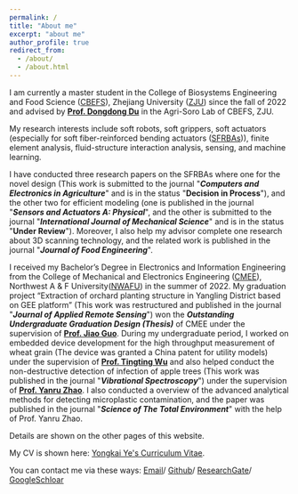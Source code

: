 ```yaml
---
permalink: /
title: "About me"
excerpt: "about me"
author_profile: true
redirect_from: 
  - /about/
  - /about.html
---
```

I am currently a master student in the College of Biosystems Engineering and Food Science ([CBEFS](http://www.caefs.zju.edu.cn/)), Zhejiang University ([ZJU](https://www.zju.edu.cn)) since the fall of 2022 and advised by **[Prof. Dongdong Du](https://person.zju.edu.cn/Dudd/)** in the Agri-Soro Lab of CBEFS, ZJU. 

My research interests include soft robots, soft grippers, soft actuators (especially for soft fiber-reinforced bending actuators ([SFRBAs](https://softroboticstoolkit.com/book/fiber-reinforced-bending-actuators))), finite element analysis, fluid-structure interaction analysis, sensing, and machine learning. 

I have conducted three research papers on the SFRBAs where one for the novel design (This work is submitted to the journal "***Computers and Electronics in Agriculture***" and is in the status "**Decision in Process**"), and the other two for efficient modeling (one is published in the journal "***Sensors and Actuators A: Physical***", and the other is submitted to the journal "***International Journal of Mechanical Science***" and is in the status "**Under Review**"). Moreover, I also help my advisor complete one research about 3D scanning technology, and the related work is published in the journal "***Journal of Food Engineering***".

I received my Bachelor’s Degree in Electronics and Information Engineering from the College of Mechanical and Electronics Engineering ([CMEE](https://cmee.nwafu.edu.cn/)), Northwest A & F University([NWAFU](https://www.nwafu.edu.cn/)) in the summer of 2022. My graduation project “Extraction of orchard planting structure in Yangling District based on GEE platform” (This work was restructured and published in the journal "***Journal of Applied Remote Sensing***") won the ***Outstanding Undergraduate Graduation Design (Thesis)*** of CMEE under the supervision of **[Prof. Jiao Guo](https://cmee.nwsuaf.edu.cn/szdw/gjzcry/318451.htm)**. During my undergraduate period, I worked on embedded device development for the high throughput measurement of wheat grain (The device was granted a China patent for utility models) under the supervision of **[Prof. Tingting Wu](https://cmee.nwsuaf.edu.cn/szdw/gjzcry/318499.htm)** and also helped conduct the non-destructive detection of infection of apple trees (This work was published in the journal "***Vibrational Spectroscopy***") under the supervision of **[Prof. Yanru Zhao](https://cmee.nwsuaf.edu.cn/szdw/gjzcry/396312.htm)**. I also conducted a overview of the advanced analytical methods for detecting microplastic contamination, and the paper was published in the journal "***Science of The Total Environment***" with the help of Prof. Yanru Zhao.

Details are shown on the other pages of this website.

My CV is shown here: [Yongkai Ye's Curriculum Vitae](../assets/CurriculumVitae.pdf).

You can contact me via these ways: [Email](mailto:yyk22213004@zju.edu.cn)/ [Github](https://github.com/Yongkai)/ [ResearchGate](https://www.researchgate.net/profile/Yongkai-Ye-2)/ [GoogleSchloar](https://scholar.google.com/citations?user=goi62BAAAAAJ)


<!--[TOC]-->
<!--This is the front page of a website that is powered by the [academicpages template](https://github.com/academicpages/academicpages.github.io) and hosted on GitHub pages. [GitHub pages](https://pages.github.com) is a free service in which websites are built and hosted from code and data stored in a GitHub repository, automatically updating when a new commit is made to the respository. This template was forked from the [Minimal Mistakes Jekyll Theme](https://mmistakes.github.io/minimal-mistakes/) created by Michael Rose, and then extended to support the kinds of content that academics have: publications, talks, teaching, a portfolio, blog posts, and a dynamically-generated CV. You can fork [this repository](https://github.com/academicpages/academicpages.github.io) right now, modify the configuration and markdown files, add your own PDFs and other content, and have your own site for free, with no ads! An older version of this template powers my own personal website at [stuartgeiger.com](http://stuartgeiger.com), which uses [this Github repository](https://github.com/staeiou/staeiou.github.io).

A data-driven personal website
======
Like many other Jekyll-based GitHub Pages templates, academicpages makes you separate the website's content from its form. The content & metadata of your website are in structured markdown files, while various other files constitute the theme, specifying how to transform that content & metadata into HTML pages. You keep these various markdown (.md), YAML (.yml), HTML, and CSS files in a public GitHub repository. Each time you commit and push an update to the repository, the [GitHub pages](https://pages.github.com/) service creates static HTML pages based on these files, which are hosted on GitHub's servers free of charge.

Many of the features of dynamic content management systems (like Wordpress) can be achieved in this fashion, using a fraction of the computational resources and with far less vulnerability to hacking and DDoSing. You can also modify the theme to your heart's content without touching the content of your site. If you get to a point where you've broken something in Jekyll/HTML/CSS beyond repair, your markdown files describing your talks, publications, etc. are safe. You can rollback the changes or even delete the repository and start over -- just be sure to save the markdown files! Finally, you can also write scripts that process the structured data on the site, such as [this one](https://github.com/academicpages/academicpages.github.io/blob/master/talkmap.ipynb) that analyzes metadata in pages about talks to display [a map of every location you've given a talk](https://academicpages.github.io/talkmap.html).

Getting started
======
1. Register a GitHub account if you don't have one and confirm your e-mail (required!)
1. Fork [this repository](https://github.com/academicpages/academicpages.github.io) by clicking the "fork" button in the top right. 
1. Go to the repository's settings (rightmost item in the tabs that start with "Code", should be below "Unwatch"). Rename the repository "[your GitHub username].github.io", which will also be your website's URL.
1. Set site-wide configuration and create content & metadata (see below -- also see [this set of diffs](http://archive.is/3TPas) showing what files were changed to set up [an example site](https://getorg-testacct.github.io) for a user with the username "getorg-testacct")
1. Upload any files (like PDFs, .zip files, etc.) to the files/ directory. They will appear at https://[your GitHub username].github.io/files/example.pdf.  
1. Check status by going to the repository settings, in the "GitHub pages" section

Site-wide configuration
------
The main configuration file for the site is in the base directory in [_config.yml](https://github.com/academicpages/academicpages.github.io/blob/master/_config.yml), which defines the content in the sidebars and other site-wide features. You will need to replace the default variables with ones about yourself and your site's github repository. The configuration file for the top menu is in [_data/navigation.yml](https://github.com/academicpages/academicpages.github.io/blob/master/_data/navigation.yml). For example, if you don't have a portfolio or blog posts, you can remove those items from that navigation.yml file to remove them from the header. 

Create content & metadata
------
For site content, there is one markdown file for each type of content, which are stored in directories like _publications, _talks, _posts, _teaching, or _pages. For example, each talk is a markdown file in the [_talks directory](https://github.com/academicpages/academicpages.github.io/tree/master/_talks). At the top of each markdown file is structured data in YAML about the talk, which the theme will parse to do lots of cool stuff. The same structured data about a talk is used to generate the list of talks on the [Talks page](https://academicpages.github.io/talks), each [individual page](https://academicpages.github.io/talks/2012-03-01-talk-1) for specific talks, the talks section for the [CV page](https://academicpages.github.io/cv), and the [map of places you've given a talk](https://academicpages.github.io/talkmap.html) (if you run this [python file](https://github.com/academicpages/academicpages.github.io/blob/master/talkmap.py) or [Jupyter notebook](https://github.com/academicpages/academicpages.github.io/blob/master/talkmap.ipynb), which creates the HTML for the map based on the contents of the _talks directory).

**Markdown generator**

I have also created [a set of Jupyter notebooks](https://github.com/academicpages/academicpages.github.io/tree/master/markdown_generator
) that converts a CSV containing structured data about talks or presentations into individual markdown files that will be properly formatted for the academicpages template. The sample CSVs in that directory are the ones I used to create my own personal website at stuartgeiger.com. My usual workflow is that I keep a spreadsheet of my publications and talks, then run the code in these notebooks to generate the markdown files, then commit and push them to the GitHub repository.

How to edit your site's GitHub repository
------
Many people use a git client to create files on their local computer and then push them to GitHub's servers. If you are not familiar with git, you can directly edit these configuration and markdown files directly in the github.com interface. Navigate to a file (like [this one](https://github.com/academicpages/academicpages.github.io/blob/master/_talks/2012-03-01-talk-1.md) and click the pencil icon in the top right of the content preview (to the right of the "Raw | Blame | History" buttons). You can delete a file by clicking the trashcan icon to the right of the pencil icon. You can also create new files or upload files by navigating to a directory and clicking the "Create new file" or "Upload files" buttons. 

Example: editing a markdown file for a talk
![Editing a markdown file for a talk](/images/editing-talk.png)

For more info
------
More info about configuring academicpages can be found in [the guide](https://academicpages.github.io/markdown/). The [guides for the Minimal Mistakes theme](https://mmistakes.github.io/minimal-mistakes/docs/configuration/) (which this theme was forked from) might also be helpful.-->
